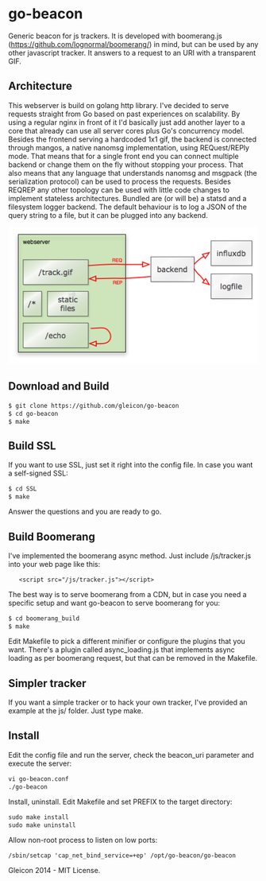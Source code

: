 # go-beacon

Generic beacon for js trackers. It is developed with boomerang.js (https://github.com/lognormal/boomerang/) in mind, 
but can be used by any other javascript tracker. It answers to a request to an URI with a transparent GIF.

## Architecture

This webserver is build on golang http library. I've decided to serve requests straight from Go based on past experiences on scalability.
By using a regular nginx in front of it I'd basically just add another layer to a core that already can use all server cores plus Go's concurrency model.
Besides the frontend serving a hardcoded 1x1 gif, the backend is connected through mangos, a native nanomsg implementation, using REQuest/REPly mode. That means that for a single front end you can connect multiple backend or change them on the fly without stopping your process. That also means that any language that understands nanomsg and msgpack (the serialization protocol) can be used to process the requests. Besides REQREP any other topology can be used with little code changes to implement stateless architectures.
Bundled are (or will be) a statsd and a filesystem logger backend.
The default behaviour is to log a JSON of the query string to a file, but it can be plugged into any backend.

![go-beacon architecture](go-beacon.png)

## Download and Build

    $ git clone https://github.com/gleicon/go-beacon
    $ cd go-beacon
    $ make

## Build SSL

If you want to use SSL, just set it right into the config file. In case you want a self-signed SSL:
    
    $ cd SSL
    $ make

Answer the questions and you are ready to go.

## Build Boomerang

I've implemented the boomerang async method. Just include /js/tracker.js into your web page like this:

       <script src="/js/tracker.js"></script>

The best way is to serve boomerang from a CDN, but in case you need a specific setup and want go-beacon to serve boomerang for you:

    $ cd boomerang_build
    $ make

Edit Makefile to pick a different minifier or configure the plugins that you want. 
There's a plugin called async_loading.js that implements async loading as per boomerang request, but that can be removed in the Makefile.

## Simpler tracker

If you want a simple tracker or to hack your own tracker, I've provided an example at the js/ folder. Just type make.

## Install

Edit the config file and run the server, check the beacon_uri parameter and execute the server:

	vi go-beacon.conf
	./go-beacon

Install, uninstall. Edit Makefile and set PREFIX to the target directory:

	sudo make install
	sudo make uninstall

Allow non-root process to listen on low ports:

	/sbin/setcap 'cap_net_bind_service=+ep' /opt/go-beacon/go-beacon


Gleicon 2014 - MIT License.

